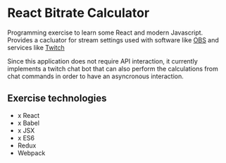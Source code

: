 # React Bitrate Calculator

Programming exercise to learn some React and modern Javascript. Provides a cacluator for stream settings used with software like [OBS](https://obsproject.com/) and services like [Twitch](https://www.twitch.tv/)

Since this application does not require API interaction, it currently implements a twitch chat bot that can also perform the calculations from chat commands in order to have an asyncronous interaction.

## Exercise technologies

- x React
- x Babel
- x JSX
- x ES6
- Redux
- Webpack
